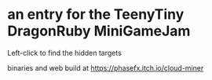 # an entry for the TeenyTiny DragonRuby MiniGameJam

Left-click to find the hidden targets

binaries and web build at https://phasefx.itch.io/cloud-miner
